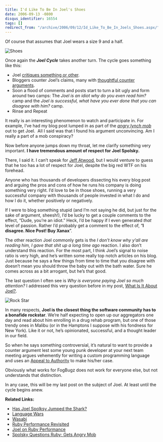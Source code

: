 ```yaml
---
title: I'd Like To Be In Joel's Shoes
date: 2006-09-13 -0800
disqus_identifier: 16554
tags: []
redirect_from: "/archive/2006/09/12/Id_Like_To_Be_In_Joels_Shoes.aspx/"
---
```


Of course that assumes that Joel wears a size 9 and a half.

![Shoes](https://haacked.com/images/haacked_com/WindowsLiveWriter/IdLikeToBeInJoelsShoes_F874/BlackBoots6.jpg)

Once again the ***Joel Cycle*** takes another turn. The cycle goes something like this:

-   Joel [critiques something or other](http://www.joelonsoftware.com/items/2006/09/12.html).
-   Bloggers counter Joel’s claims, many with [thoughtful counter  arguments](https://haacked.com/archive/2006/09/12/Joel_On_Ruby_Performance.aspx).
-   Soon a flood of comments and posts start to turn a bit ugly and form around two camps: The *Joel is an idiot why do you even read him?* camp and the *Joel is successful, what have you ever done that you can disagree with him?* camp.
-   Rinse and Repeat

It really is an interesting phenomenon to watch and participate in. For example, I’ve had my blog post lumped in as part of the *[angry lynch mob](http://voxpopdesign.com/bloomburst/1/2006/09/spolsky-questions-ruby-gets-angry-mob.cfm)* out
to get Joel.  All I said was that I found his argument unconvincing. Am I really a part of a mob conspiracy?

Now before anyone jumps down my throat, let me clarify something very important. **I have tremendous amount of respect for Joel Spolsky.**

There, I said it. I can’t speak for [Jeff Atwood](http://www.codinghorror.com/blog/archives/000679.html), but I would venture to guess that he too has a lot of respect for Joel, despite the big red WTF on his forehead.

Anyone who has thousands of developers dissecting his every blog post and arguing the pros and cons of how he runs his company is doing something very right. I’d love to be in those shoes, running a very successful company with thousands of people invested in what I do and how I do it, whether positively or negatively.

If I were to blog something stupid (and I’m not saying he did, but just for the sake of argument, sheesh!), I’d be lucky to get a couple comments to the effect, “Dude, you’re an idiot.” Heck, I’d be happy if I even generated *that* level of passion. Rather I’d probably get a comment to the effect of, “**I disagree. Nice Post! Buy Xanax**”.

The other reaction Joel commonly gets is the *I don’t know why y’all are reading him, I gave that shit up a long time ago* reaction. I also don’t understand this reaction. For the most part, I think Joel’s signal to noise ratio is very high, and he’s written some really top notch articles on his blog. Just because he says a few things from time to
time that you disagree with doesn’t mean you should throw the baby out with the bath water. Sure he comes across as a bit arrogant, but he’s that good.

The last question I often see is *Why is everyone paying Joel so much attention?* I addressed this very question before in my post, [What Is It About Joel?](https://haacked.com/archive/2005/08/18/9543.aspx).

![Rock Star](http://www.chicagoist.com/attachments/chicagoist_julene/2006_03_rockstar.jpg)

In many respects, **Joel is the closest thing the software community has to a bonafide rockstar**. We’re half expecting to open up our aggregators one day and read about him enrolling in a drug rehab program, but one of those trendy ones in Malibu (or in the Hamptons I suppose with his fondness for New York). Like it or not, he’s opinionated, successful,
and a thought leader in our field.

So when he says something controversial, it’s natural to want to provide a counter argument lest some young punk developer at your next team meeting argues vehemently for writing a custom programming language and uses an [Appeal to Authority](http://en.wikipedia.org/wiki/Appeal_to_authority) to make his/her case.

Obviously what works for FogBugz does not work for everyone else, but not understands that distinction.

In any case, this will be my last post on the subject of Joel. At least until the cycle begins anew.

**Related Links:**

-   [Has Joel Spolksy Jumped the
    Shark?](http://www.codinghorror.com/blog/archives/000679.html)
-   [Language Wars](http://www.joelonsoftware.com/items/2006/09/01.html)
-   [Wasabi](http://www.joelonsoftware.com/items/2006/09/01b.html)
-   [Ruby Performance Revisited](http://www.joelonsoftware.com/items/2006/09/12.html)
-   [Joel on Ruby Performance](https://haacked.com/archive/2006/09/12/Joel_On_Ruby_Performance.aspx)
-   [Spolsky Questions Ruby; Gets Angry Mob](http://voxpopdesign.com/bloomburst/1/2006/09/spolsky-questions-ruby-gets-angry-mob.cfm)

